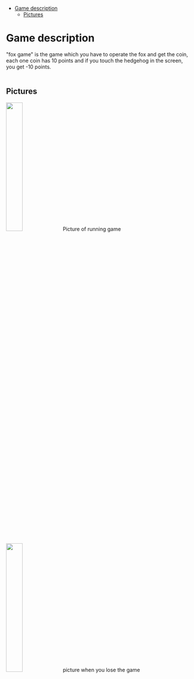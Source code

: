 </br>

- [Game description](#game-description)
  - [Pictures](#pictures)

# Game description
"fox game" is the game which you have to operate
the fox and get the coin, each one coin has 10 points
and if you touch the hedgehog in the screen, you get -10 points.
</br>
</br>

## Pictures
<img width="30%" src="">
Picture of running game
</br>
</br>
</br>

<img width="30%" src="">
picture when you lose the game
</br>
</br>
</br>

